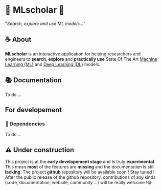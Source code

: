 # 📖 MLscholar 📖 
"*Search, explore and use ML models...*"
## ☕️ About
**MLscholar** is an interactive application for helping researchers and engineers to **search**, **explore** and **practically use** State Of The Art [Machine Learning (ML)](https://en.wikipedia.org/wiki/Machine_learning) and [Deep Learning (DL)](https://en.wikipedia.org/wiki/Deep_learning) models.

## 📚 Documentation

To do ...

## For developement

### 🔗 Dependencies

To do ...

## ⚠️ Under construction
This project is at the **early developement stage** and is truly **experimental**.
This mean **most** of the features are **missing** and the documentation is still **lacking**.
The project **github** repository will be available soon ! Stay tuned !
After the public release of the github repository, contributions of any kinds (code, documentation, website, community ...) will be really welcome !😁



